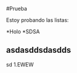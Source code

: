 #Prueba

Estoy probando las listas:

*Holo
*SDSA


asdasddsdasdds
-----------------------------------------
sd
1.EWEW